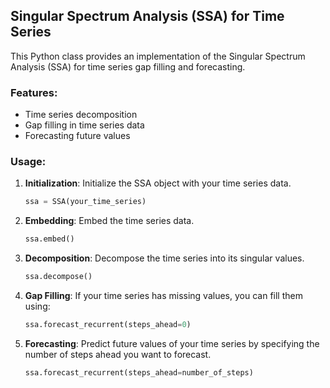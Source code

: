 ## Singular Spectrum Analysis (SSA) for Time Series

This Python class provides an implementation of the Singular Spectrum Analysis (SSA) for time series gap filling and forecasting.

### Features:
- Time series decomposition
- Gap filling in time series data
- Forecasting future values

### Usage:

1. **Initialization**:
    Initialize the SSA object with your time series data.
    ``` python
    ssa = SSA(your_time_series)
    ```

2. **Embedding**:
    Embed the time series data.
    ``` python
    ssa.embed()
    ```

3. **Decomposition**:
    Decompose the time series into its singular values.
    ``` python
    ssa.decompose()
    ```

4. **Gap Filling**:
    If your time series has missing values, you can fill them using:
    ``` python
    ssa.forecast_recurrent(steps_ahead=0)
    ```

5. **Forecasting**:
    Predict future values of your time series by specifying the number of steps ahead you want to forecast.
    ``` python
    ssa.forecast_recurrent(steps_ahead=number_of_steps)
    ```
